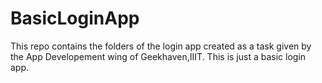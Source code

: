 # BasicLoginApp
This repo contains the folders of the login app created as a task given by the App Developement wing of Geekhaven,IIIT.
This is just a basic login app.
